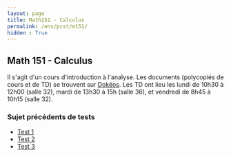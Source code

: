 ```yaml
---
layout: page
title: Math151 - Calculus
permalink: /ens/pcst/m151/
hidden : True
---
```



## Math 151 - Calculus

Il s'agit d'un cours d'introduction à l'analyse. Les documents (polycopiés de cours et de TD) se trouvent sur [Dokéos](http://formation.u-psud.fr).
Les TD ont lieu les lundi de 10h30 à 12h00 (salle 32), mardi de 13h30 à 15h (salle 36), et vendredi de 8h45 à 10h15 (salle 32).


### Sujet précédents de tests

- [Test 1](test1.pdf)
- [Test 2](test2.pdf)
- [Test 3](test3.pdf)